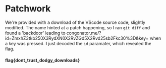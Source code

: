 # Patchwork

We're provided with a download of the VScode source code, slightly modified. The name hinted at a patch happening, so I ran `git diff` and found a 'backdoor' leading to congonator.me/?id=ZmxhZ3tkb250X3RydXN0X2RvZGd5X2Rvd25sb2Fkc30%3D&key= when a key was pressed. I just decoded the `id` paramater, which revealed the flag.

#### flag{dont_trust_dodgy_downloads}
